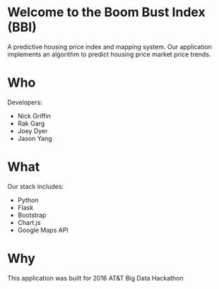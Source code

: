 # Welcome to the Boom Bust Index (BBI)
A predictive housing price index and mapping system. Our application implements an algorithm to predict housing price market price trends. 

# Who
Developers:
- Nick Griffin
- Rak Garg
- Joey Dyer
- Jason Yang

# What
Our stack includes:
- Python
- Flask
- Bootstrap
- Chart.js
- Google Maps API

# Why
This application was built for 2016 AT&T Big Data Hackathon
